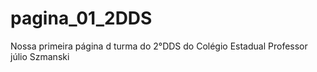 # pagina_01_2DDS
Nossa primeira página d turma do  2°DDS do Colégio Estadual Professor júlio Szmanski
